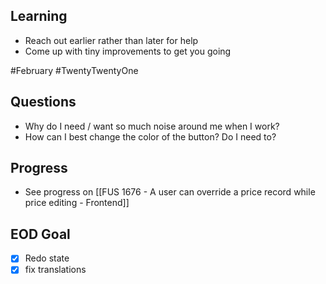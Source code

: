 ## Learning 
- Reach out earlier rather than later for help
- Come up with tiny improvements to get you going

#February #TwentyTwentyOne

## Questions
- Why do I need / want so much noise around me when I work?
- How can I best change the color of the button? Do I need to? 


## Progress
- See progress on [[FUS 1676 - A user can override a price record while price editing - Frontend]]


## EOD Goal
- [x] Redo state
- [x] fix translations